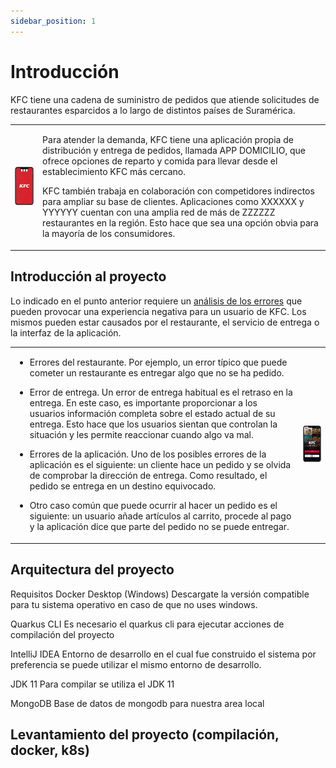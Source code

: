 ```yaml
---
sidebar_position: 1
---
```


# Introducción

KFC tiene una cadena de suministro de pedidos que atiende solicitudes de restaurantes esparcidos a lo largo de distintos países de Suramérica. 

<table>
<tr>
<td>

![App de pedidos KFC](/img/kfc-scr11.png) 

</td>
<td>

Para atender la demanda, KFC tiene una aplicación propia de distribución y entrega de pedidos, llamada APP DOMICILIO, que ofrece opciones de reparto y comida para llevar desde el establecimiento KFC más cercano.

KFC también trabaja en colaboración con competidores indirectos para ampliar su base de clientes. Aplicaciones como XXXXXX y YYYYYY cuentan con una amplia red de más de ZZZZZZ restaurantes en la región. Esto hace que sea una opción obvia para la mayoría de los consumidores.

</td>
</tr>
</table>



## Introducción al proyecto 

Lo indicado en el punto anterior requiere un [análisis de los errores](https://surf.dev/cases/kfc/) que pueden provocar una experiencia negativa para un usuario de KFC. Los mismos pueden estar causados por el restaurante, el servicio de entrega o la interfaz de la aplicación.

<table>
<tr>
<td>

- Errores del restaurante. Por ejemplo, un error típico que puede cometer un restaurante es entregar algo que no se ha pedido. 

- Error de entrega. Un error de entrega habitual es el retraso en la entrega. En este caso, es importante proporcionar a los usuarios información completa sobre el estado actual de su entrega. Esto hace que los usuarios sientan que controlan la situación y les permite reaccionar cuando algo va mal. 

- Errores de la aplicación. Uno de los posibles errores de la aplicación es el siguiente: un cliente hace un pedido y se olvida de comprobar la dirección de entrega. Como resultado, el pedido se entrega en un destino equivocado. 

- Otro caso común que puede ocurrir al hacer un pedido es el siguiente: un usuario añade artículos al carrito, procede al pago y la aplicación dice que parte del pedido no se puede entregar. 

</td>
<td>

![Menú de pedidos KFC](/img/kfc-scr21.png)

</td>
</tr>
</table>



## Arquitectura del proyecto 


Requisitos
Docker Desktop (Windows)
Descargate la versión compatible para tu sistema operativo en caso de que no uses windows.

Quarkus CLI
Es necesario el quarkus cli para ejecutar acciones de compilación del proyecto

IntelliJ IDEA
Entorno de desarrollo en el cual fue construido el sistema por preferencia se puede utilizar el mismo entorno de desarrollo.

JDK 11
Para compilar se utiliza el JDK 11

MongoDB
Base de datos de mongodb para nuestra area local

## Levantamiento del proyecto (compilación, docker, k8s)
